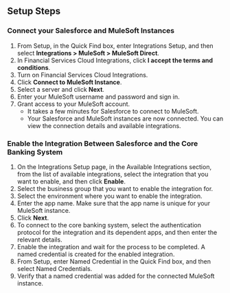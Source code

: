 ## Setup Steps

### Connect your Salesforce and MuleSoft Instances

1. From Setup, in the Quick Find box, enter Integrations Setup, and then select **Integrations > MuleSoft > MuleSoft Direct**.
2. In Financial Services Cloud Integrations, click **I accept the terms and conditions**.
3. Turn on Financial Services Cloud Integrations.
4. Click **Connect to MuleSoft Instance**.
5. Select a server and click **Next**.
6. Enter your MuleSoft username and password and sign in.
7. Grant access to your MuleSoft account.
    -  It takes a few minutes for Salesforce to connect to MuleSoft.
    - Your Salesforce and MuleSoft instances are now connected. You can view the connection details and available integrations.

### Enable the Integration Between Salesforce and the Core Banking System

1. On the Integrations Setup page, in the Available Integrations section, from the list of available integrations, select the integration that you want to enable, and then click **Enable**.
2. Select the business group that you want to enable the integration for.
3. Select the environment where you want to enable the integration.
4. Enter the app name. Make sure that the app name is unique for your MuleSoft instance.
5. Click **Next**.
6. To connect to the core banking system, select the authentication protocol for the integration and its dependent apps, and then enter the relevant details.
7. Enable the integration and wait for the process to be completed. A named credential is created for the enabled integration.
8. From Setup, enter Named Credential in the Quick Find box, and then select Named Credentials.
9. Verify that a named credential was added for the connected MuleSoft instance.